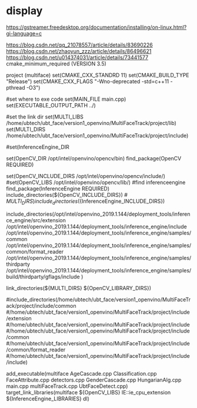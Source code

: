 # display
https://gstreamer.freedesktop.org/documentation/installing/on-linux.html?gi-language=c  

https://blog.csdn.net/qq_21078557/article/details/83690226  
https://blog.csdn.net/zhaoyun_zzz/article/details/86496621  
https://blog.csdn.net/u014374031/article/details/73441577  
cmake_minimum_required (VERSION 3.5)


project (multiface)
set(CMAKE_CXX_STANDRD 11)
set(CMAKE_BUILD_TYPE "Release")
set(CMAKE_CXX_FLAGS "-Wno-deprecated -std=c++11 -pthread -O3")

#set where to exe code
set(MAIN_FILE main.cpp)
set(EXECUTABLE_OUTPUT_PATH ../)


#set the link dir
set(MULTI_LIBS /home/ubtech/ubt_face/version1_openvino/MultiFaceTrack/project/lib)
set(MULTI_DIRS /home/ubtech/ubt_face/version1_openvino/MultiFaceTrack/project/include)

#set(InferenceEngine_DIR 

set(OpenCV_DIR /opt/intel/openvino/opencv/bin)
find_package(OpenCV REQUIRED)


set(OpenCV_INCLUDE_DIRS /opt/intel/openvino/opencv/include/)
#set(OpenCV_LIBS /opt/intel/openvino/opencv/lib/)
#find inferenceengine
find_package(InferenceEngine REQUIRED)
include_directories(${OpenCV_INCLUDE_DIRS})          # ${MULTI_DIRS})
include_directories(${InferenceEngine_INCLUDE_DIRS})


include_directories(/opt/intel/openvino_2019.1.144/deployment_tools/inference_engine/src/extension
/opt/intel/openvino_2019.1.144/deployment_tools/inference_engine/include
/opt/intel/openvino_2019.1.144/deployment_tools/inference_engine/samples/common
/opt/intel/openvino_2019.1.144/deployment_tools/inference_engine/samples/common/format_reader
/opt/intel/openvino_2019.1.144/deployment_tools/inference_engine/samples/thirdparty
/opt/intel/openvino_2019.1.144/deployment_tools/inference_engine/samples/build/thirdparty/gflags/include )

link_directories(${MULTI_DIRS} ${OpenCV_LIBRARY_DIRS})


#include_directories(/home/ubtech/ubt_face/version1_openvino/MultiFaceTrack/project/include/common 
#/home/ubtech/ubt_face/version1_openvino/MultiFaceTrack/project/include/extension 
#/home/ubtech/ubt_face/version1_openvino/MultiFaceTrack/project/include
#/home/ubtech/ubt_face/version1_openvino/MultiFaceTrack/project/include /common  
#/home/ubtech/ubt_face/version1_openvino/MultiFaceTrack/project/include/common/format_reader
#/home/ubtech/ubt_face/version1_openvino/MultiFaceTrack/project/include/include)

add_executable(multiface AgeCascade.cpp Classification.cpp FaceAttribute.cpp detectors.cpp
GenderCascade.cpp HungarianAlg.cpp main.cpp multiFaceTrack.cpp UbtFaceDetect.cpp)
target_link_libraries(multiface ${OpenCV_LIBS} IE::ie_cpu_extension ${InferenceEngine_LIBRARIES} dl)
